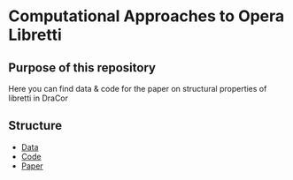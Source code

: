 # Computational Approaches to Opera Libretti

## Purpose of this repository
Here you can find data & code for the paper on structural properties of libretti in DraCor

## Structure
* [Data](/data)
* [Code](/code)
* [Paper](url)
